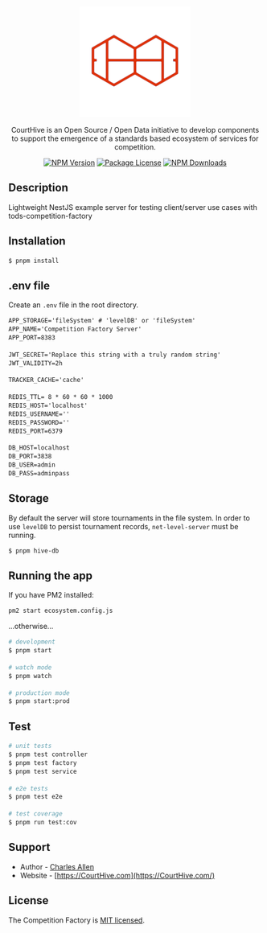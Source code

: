 <p align="center">
  <a href="http://courthive.com/" target="blank"><img src="./src/common/images/red-ch-logo.png" width="220" alt="CourtHive Logo" /></a>
</p>

  <p align="center">CourtHive is an Open Source / Open Data initiative to develop components to support the emergence of a standards based ecosystem of services for competition.</p>
    <p align="center">
<a href="https://www.npmjs.com/~tods-competition-factory" target="_blank"><img src="https://img.shields.io/npm/v/tods-competition-factory" alt="NPM Version" /></a>
<a href="https://www.npmjs.com/~tods-competition-factory" target="_blank"><img src="https://img.shields.io/npm/l/tods-competition-factory" alt="Package License" /></a>
<a href="https://www.npmjs.com/~tods-competition-factory" target="_blank"><img src="https://img.shields.io/npm/dm/tods-competition-factory" alt="NPM Downloads" /></a>
</p>

## Description

Lightweight NestJS example server for testing client/server use cases with tods-competition-factory

## Installation

```bash
$ pnpm install
```

## .env file

Create an `.env` file in the root directory.

```txt
APP_STORAGE='fileSystem' # 'levelDB' or 'fileSystem'
APP_NAME='Competition Factory Server'
APP_PORT=8383

JWT_SECRET='Replace this string with a truly random string'
JWT_VALIDITY=2h

TRACKER_CACHE='cache'

REDIS_TTL= 8 * 60 * 60 * 1000
REDIS_HOST='localhost'
REDIS_USERNAME=''
REDIS_PASSWORD=''
REDIS_PORT=6379

DB_HOST=localhost
DB_PORT=3838
DB_USER=admin
DB_PASS=adminpass
```

## Storage

By default the server will store tournaments in the file system. In order to use `levelDB` to persist tournament records, `net-level-server` must be running.

```bash
$ pnpm hive-db
```

## Running the app

If you have PM2 installed:

```bash
pm2 start ecosystem.config.js
```

...otherwise...

```bash
# development
$ pnpm start

# watch mode
$ pnpm watch

# production mode
$ pnpm start:prod
```

## Test

```bash
# unit tests
$ pnpm test controller
$ pnpm test factory
$ pnpm test service

# e2e tests
$ pnpm test e2e

# test coverage
$ pnpm run test:cov
```

## Support

- Author - [Charles Allen](https://github.com/CourtHive)
- Website - [https://CourtHive.com](https://CourtHive.com/)

## License

The Competition Factory is [MIT licensed](https://github.com/nestjs/nest/blob/master/LICENSE).
